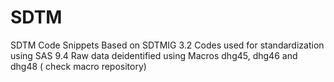 # SDTM
SDTM Code Snippets
Based on SDTMIG 3.2
Codes used for standardization using SAS 9.4
Raw data deidentified using Macros dhg45, dhg46 and dhg48 ( check macro repository)
